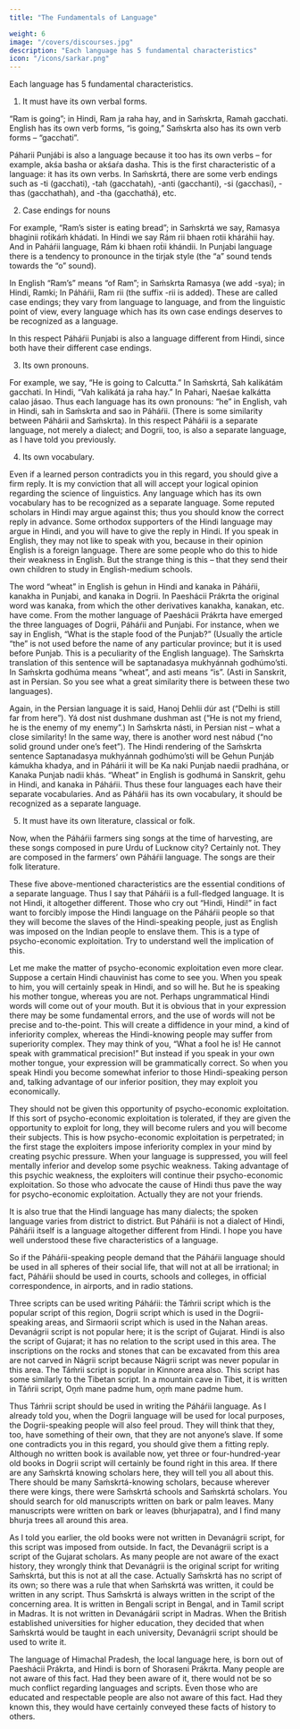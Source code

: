```yaml
---
title: "The Fundamentals of Language"

weight: 6
image: "/covers/discourses.jpg"
description: "Each language has 5 fundamental characteristics"
icon: "/icons/sarkar.png"
---
```



Each language has 5 fundamental characteristics.

1. It must have its own verbal forms. 

“Ram is going”; in Hindi, Ram ja raha hay, and in Saḿskrta, Ramah gacchati. English has its own verb forms, “is going,” Saḿskrta also has its own verb forms – “gacchati”. 

Páharii Punjábi is also a language because it too has its own verbs – for example, akśa basha or akśaŕa dasha. This is the first characteristic of a language: it has its own verbs.
In Saḿskrtá, there are some verb endings such as -ti (gacchati), -tah (gacchatah), -anti (gacchanti), -si (gacchasi), -thas (gacchathah), and -tha (gacchathá), etc.

2. Case endings for nouns

For example, “Ram’s sister is eating bread”; in Saḿskrtá we say, Ramasya bhaginii rot́ikáḿ khádati. In Hindi we say Rám rii bhaen rotii kháráhii hay. And in Paháŕii language, Rám ki bhaen rot́ii khándii. In Punjabi language there is a tendency to pronounce in the tirjak style (the “a” sound tends towards the “o” sound). 

In English “Ram’s” means “of Ram”; in Saḿskrta Ramasya (we add -sya); in Hindi, Ramki; In Páháŕii, Ram rii (the suffix -rii is added). These are called case endings; they vary from language to language, and from the linguistic point of view, every language which has its own case endings deserves to be recognized as a language. 

In this respect Páháŕii Punjabi is also a language different from Hindi, since both have their different case endings.

3. Its own pronouns. 

For example, we say, “He is going to Calcutta.” In Saḿskrtá, Sah kalikátám gacchati. In Hindi, “Vah kalikátá ja raha hay.” In Pahari, Naeśae kalkátta calao jásao. Thus each language has its own pronouns: “he” in English, vah in Hindi, sah in Saḿskrta and sao in Páháŕii. (There is some similarity between Páhárii and Saḿskrta). In this respect Páháŕii is a separate language, not merely a dialect; and Dogrii, too, is also a separate language, as I have told you previously.

4. Its own vocabulary. 

Even if a learned person contradicts you in this regard, you should give a firm reply. It is my conviction that all will accept your logical opinion regarding the science of linguistics. Any language which has its own vocabulary has to be recognized as a separate language. Some reputed scholars in Hindi may argue against this; thus you should know the correct reply in advance. Some orthodox supporters of the Hindi language may argue in Hindi, and you will have to give the reply in Hindi. If you speak in English, they may not like to speak with you, because in their opinion English is a foreign language. There are some people who do this to hide their weakness in English. But the strange thing is this – that they send their own children to study in English-medium schools.

The word “wheat” in English is gehun in Hindi and kanaka in Páháŕii, kanakha in Punjabi, and kanaka in Dogrii. In Paeshácii Prákrta the original word was kanaka, from which the other derivatives kanakha, kanakan, etc. have come. From the mother language of Paeshácii Prákrta have emerged the three languages of Dogrii, Páháŕii and Punjabi. For instance, when we say in English, “What is the staple food of the Punjab?” (Usually the article “the” is not used before the name of any particular province; but it is used before Punjab. This is a peculiarity of the English language). The Saḿskrta translation of this sentence will be saptanadasya mukhyánnah godhúmo’sti. In Saḿskrta godhúma means “wheat”, and asti means “is”. (Asti in Sanskrit, ast in Persian. So you see what a great similarity there is between these two languages).

Again, in the Persian language it is said, Hanoj Dehlii dúr ast (“Delhi is still far from here”). Yá dost nist dushmane dushman ast (“He is not my friend, he is the enemy of my enemy”.) In Saḿskrta násti, in Persian nist – what a close similarity! In the same way, there is another word nest nábud (“no solid ground under one’s feet”). The Hindi rendering of the Saḿskrta sentence Saptanadasya mukhyánnah godhúmo’sti will be Gehun Punjáb kámukha khadya, and in Páhárii it will be Ka naki Punjab naedii pradhána, or Kanaka Punjab nadii khás. “Wheat” in English is godhumá in Sanskrit, gehu in Hindi, and kanaka in Páháŕii. Thus these four languages each have their separate vocabularies. And as Páháŕii has its own vocabulary, it should be recognized as a separate language.

5. It must have its own literature, classical or folk. 

Now, when the Páháŕii farmers sing songs at the time of harvesting, are these songs composed in pure Urdu of Lucknow city? Certainly not. They are composed in the farmers’ own Páháŕii language. The songs are their folk literature.

These five above-mentioned characteristics are the essential conditions of a separate language. Thus I say that Páháŕii is a full-fledged language. It is not Hindi, it altogether different. Those who cry out “Hindi, Hindi!” in fact want to forcibly impose the Hindi language on the Páháŕii people so that they will become the slaves of the Hindi-speaking people, just as English was imposed on the Indian people to enslave them. This is a type of psycho-economic exploitation. Try to understand well the implication of this.

Let me make the matter of psycho-economic exploitation even more clear. Suppose a certain Hindi chauvinist has come to see you. When you speak to him, you will certainly speak in Hindi, and so will he. But he is speaking his mother tongue, whereas you are not. Perhaps ungrammatical Hindi words will come out of your mouth. But it is obvious that in your expression there may be some fundamental errors, and the use of words will not be precise and to-the-point. This will create a diffidence in your mind, a kind of inferiority complex, whereas the Hindi-knowing people may suffer from superiority complex. They may think of you, “What a fool he is! He cannot speak with grammatical precision!” But instead if you speak in your own mother tongue, your expression will be grammatically correct. So when you speak Hindi you become somewhat inferior to those Hindi-speaking person and, talking advantage of our inferior position, they may exploit you economically. 

They should not be given this opportunity of psycho-economic exploitation. If this sort of psycho-economic exploitation is tolerated, if they are given the opportunity to exploit for long, they will become rulers and you will become their subjects. This is how psycho-economic exploitation is perpetrated; in the first stage the exploiters impose inferiority complex in your mind by creating psychic pressure. When your language is suppressed, you will feel mentally inferior and develop some psychic weakness. Taking advantage of this psychic weakness, the exploiters will continue their psycho-economic exploitation. So those who advocate the cause of Hindi thus pave the way for psycho-economic exploitation. Actually they are not your friends.

It is also true that the Hindi language has many dialects; the spoken language varies from district to district. But Páháŕii is not a dialect of Hindi, Páháŕii itself is a language altogether different from Hindi. I hope you have well understood these five characteristics of a language.

So if the Páháŕii-speaking people demand that the Páháŕii language should be used in all spheres of their social life, that will not at all be irrational; in fact, Páháŕii should be used in courts, schools and colleges, in official correspondence, in airports, and in radio stations.

Three scripts can be used writing Páháŕii: the Táḿrii script which is the popular script of this region, Dogrii script which is used in the Dogrii-speaking areas, and Sirmaorii script which is used in the Nahan areas. Devanágrii script is not popular here; it is the script of Gujarat. Hindi is also the script of Gujarat; it has no relation to the script used in this area. The inscriptions on the rocks and stones that can be excavated from this area are not carved in Nágrii script because Nágrii script was never popular in this area. The Táḿrii script is popular in Kinnore area also. This script has some similarly to the Tibetan script. In a mountain cave in Tibet, it is written in Táńrii script, Oṋḿ mane padme hum, oṋḿ mane padme hum. 

Thus Táḿrii script should be used in writing the Páháŕii language. As I already told you, when the Dogrii language will be used for local purposes, the Dogrii-speaking people will also feel proud. They will think that they, too, have something of their own, that they are not anyone’s slave. If some one contradicts you in this regard, you should give them a fitting reply. Although no written book is available now, yet three or four-hundred-year old books in Dogrii script will certainly be found right in this area. If there are any Saḿskrtá knowing scholars here, they will tell you all about this. There should be many Saḿskrtá-knowing scholars, because wherever there were kings, there were Saḿskrtá schools and Saḿskrtá scholars.
You should search for old manuscripts written on bark or palm leaves. Many manuscripts were written on bark or leaves (bhurjapatra), and I find many bhurja trees all around this area.

As I told you earlier, the old books were not written in Devanágrii script, for this script was imposed from outside. In fact, the Devanágrii script is a script of the Gujarat scholars. As many people are not aware of the exact history, they wrongly think that Devanágrii is the original script for writing Saḿskrtá, but this is not at all the case. Actually Saḿskrtá has no script of its own; so there was a rule that when Saḿskrtá was written, it could be written in any script. Thus Saḿskrtá is always written in the script of the concerning area. It is written in Bengali script in Bengal, and in Tamil script in Madras. It is not written in Devanágárii script in Madras. When the British established universities for higher education, they decided that when Saḿskrtá would be taught in each university, Devanágrii script should be used to write it.

The language of Himachal Pradesh, the local language here, is born out of Paeshácii Prákrta, and Hindi is born of Shoraseni Prákrta. Many people are not aware of this fact. Had they been aware of it, there would not be so much conflict regarding languages and scripts. Even those who are educated and respectable people are also not aware of this fact. Had they known this, they would have certainly conveyed these facts of history to others.
